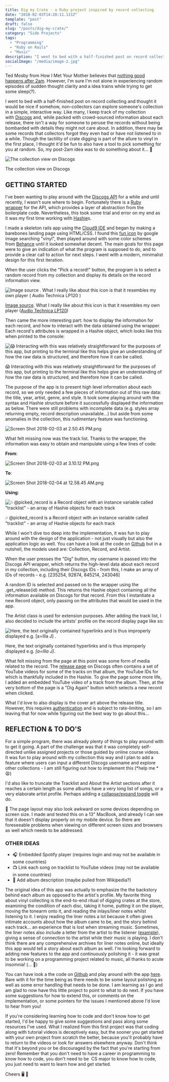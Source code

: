 ```yaml
---
title: Dig my Crate - a Ruby project inspired by record collecting
date: "2018-02-03T14:20:11.121Z"
template: "post"
draft: false
slug: "/posts/dig-my-crate/"
category: "Side Projects"
tags:
  - "Programming"
  - "Ruby on Rails"
  - "Music"
description: "I went to bed with a half-finished post on record collecting and thought it would be nice if somehow, non-collectors can explore someone's collection in a simple, interactive way. While Discogs is packed with information about each release, there isn't a way for someone to peruse the records without being bombarded with details they might not care about. In addition, there may be some records that collectors forgot they even had or have not listened to in a while. Though the tactility of crate digging is part of the allure to vinyl in the first place, I thought it'd be fun to also have a tool to pick something for you at random. So I decided to do something about it."
socialImage: "/media/image-2.jpg"
---
```


Ted Mosby from How I Met Your Mother believes that [nothing good happens after 2am](http://how-i-met-your-mother.wikia.com/wiki/Nothing_Good_Happens_After_2_A.M.). However, I'm sure I'm not alone in experiencing random episodes of sudden thought clarity and a idea trains while trying to get some sleep(?).

I went to bed with a half-finished post on record collecting and thought it would be nice if somehow, non-collectors can explore someone's collection in a simple, interactive way. Like many, I keep track of my collection with [Discog](http://discogs.com/user/nichanank/collection)[s](https://www.nichanank.com/blog/2018/1/31/dig-my-crate-my-first-ruby-project-inspired-by-record-collecting#) and, while packed with crowd-sourced information about each release, there isn't a way for someone to peruse the records without being bombarded with details they might not care about. In addition, there may be some records that collectors forgot they even had or have not listened to in a while. Though the tactility of crate digging is part of the allure to vinyl in the first place, I thought it'd be fun to also have a tool to pick something for you at random. So, my post-2am idea was to do something about it... 💭

![The collection view on Discogs](https://images.squarespace-cdn.com/content/v1/55fb0ce3e4b0e3c27323dd7c/1517420204062-5KSU8PHCOQUVMR85FFWF/ke17ZwdGBToddI8pDm48kEfgNFm8qNLVPp4pP6dwYdl7gQa3H78H3Y0txjaiv_0fDoOvxcdMmMKkDsyUqMSsMWxHk725yiiHCCLfrh8O1z5QPOohDIaIeljMHgDF5CVlOqpeNLcJ80NK65_fV7S1Ud9DRyQHLG1VT0T-kUwz7ufU7pmSwPUlhq-42Qmj1kEjOpYghpI-Ha_TwZsqqmJXng/Screen+Shot+2018-02-01+at+12.36.12+AM.png?format=1500w)

The collection view on Discogs

GETTING STARTED
---------------

I've been wanting to play around with the [Discogs API](https://api.discogs.com/) for a while and until recently, I wasn't sure where to begin. Fortunately there is a [Ruby wrapper](https://github.com/buntine/discogs) for the API, which provides a layer of abstraction from the boilerplate code. Nevertheless, this took some trial and error on my end as it was my first time working with [Hashie](https://github.com/intridea/hashie)s.

I made a skeleton rails app using the [Cloud9 IDE](https://en.wikipedia.org/wiki/Cloud9_IDE) and began by making a barebones landing page using HTML/CSS. I found this [fun icon](https://pixabay.com/en/vinyl-platinum-disk-music-dj-2241789/) by google image searching "vinyl", then played around with some color schemes from [Behance](https://www.behance.net/gallery/32154055/Minimalist-Color-Palettes-2015) until it looked somewhat decent. The main goals for this page were to give an indication of what the program is supposed to do, and to provide a clear call to action for next steps. I went with a modern, minimalist design for this first iteration.

When the user clicks the "Pick a record!" button, the program is to select a random record from my collection and display its details on the record information view.

![Image source . What I really like about this icon is that it resembles my own player ( Audio Technica LP120 )](https://images.squarespace-cdn.com/content/v1/55fb0ce3e4b0e3c27323dd7c/1517422821534-X9JT78E9NYXJL0EJMTWF/ke17ZwdGBToddI8pDm48kL9R5NBuRylSqZmKIBO6Dst7gQa3H78H3Y0txjaiv_0fDoOvxcdMmMKkDsyUqMSsMWxHk725yiiHCCLfrh8O1z5QPOohDIaIeljMHgDF5CVlOqpeNLcJ80NK65_fV7S1UWlNVQaydzuW-lMQG0ZhN2GyTnhT9V3VXA0uUCWxGl5Im7cT0R_dexc_UL_zbpz6JQ/Screen+Shot+2018-02-01+at+1.00.09+AM.png?format=1500w)

[Image source](https://pixabay.com/en/vinyl-platinum-disk-music-dj-2241789/). What I really like about this icon is that it resembles my own player ([Audio Technica LP120](http://amzn.to/2EDktVn))

Then came the more interesting part: how to display the information for each record, and how to interact with the data obtained using the wrapper. Each record's attributes is wrapped in a Hashie object, which looks like this when printed to the console:

![😱 Interacting with this was relatively straightforward for the purposes of this app, but printing to the terminal like this helps give an understanding of how the raw data is structured, and therefore how it can be called.](https://images.squarespace-cdn.com/content/v1/55fb0ce3e4b0e3c27323dd7c/1517643725355-41E8C5CX3F1OR297C7TP/ke17ZwdGBToddI8pDm48kKHarl55ekKjntmwvMulpZAUqsxRUqqbr1mOJYKfIPR7LoDQ9mXPOjoJoqy81S2I8N_N4V1vUb5AoIIIbLZhVYy7Mythp_T-mtop-vrsUOmeInPi9iDjx9w8K4ZfjXt2dlTEYHEO1vuyFGRAIJDZRWUMvOilUoBKf2dhmHlkKtHoCjLISwBs8eEdxAxTptZAUg/Screen+Shot+2018-02-03+at+2.41.05+PM.png?format=1500w)

😱 Interacting with this was relatively straightforward for the purposes of this app, but printing to the terminal like this helps give an understanding of how the raw data is structured, and therefore how it can be called.

The purpose of the app is to present high level information about each record, so we only needed a few pieces of information out of this raw data: the title, year, artist, genre, and style. It took some playing around with the syntax and Hashie structure before it successfully displayed the information as below. There were still problems with incomplete data (e.g. styles array returning empty, record description unavailable...) but aside from some anomalies in the collection, this rudimentary feature was functioning.

![Screen Shot 2018-02-03 at 2.50.45 PM.png](https://images.squarespace-cdn.com/content/v1/55fb0ce3e4b0e3c27323dd7c/1517644284260-UGUVD705W4895PK4N499/ke17ZwdGBToddI8pDm48kFg7TUavBQWxxVwvpo6t9IUUqsxRUqqbr1mOJYKfIPR7LoDQ9mXPOjoJoqy81S2I8N_N4V1vUb5AoIIIbLZhVYwL8IeDg6_3B-BRuF4nNrNcQkVuAT7tdErd0wQFEGFSnF8-F_P-84fIzoxSyHnrM5ewJhRoxVoZHlqdMWiKgj6wJgwdqU1T3Sh3EkgYisiL9w/Screen+Shot+2018-02-03+at+2.50.45+PM.png?format=1500w)

What felt missing now was the track list. Thanks to the wrapper, the information was easy to obtain and manipulate using a few lines of code:

**From**:

![Screen Shot 2018-02-03 at 3.10.12 PM.png](https://images.squarespace-cdn.com/content/v1/55fb0ce3e4b0e3c27323dd7c/1517645440448-854WQ12LN77N3LX7ZZTY/ke17ZwdGBToddI8pDm48kLWksNAu-RXUOJOkNVE673YUqsxRUqqbr1mOJYKfIPR7LoDQ9mXPOjoJoqy81S2I8N_N4V1vUb5AoIIIbLZhVYy7Mythp_T-mtop-vrsUOmeInPi9iDjx9w8K4ZfjXt2dtYTPbew77XFjLL0PYvWJk0tcNYH5RBMLQIUxEqoJ5g2CjLISwBs8eEdxAxTptZAUg/Screen+Shot+2018-02-03+at+3.10.12+PM.png?format=1500w)

**To**:

![Screen Shot 2018-02-04 at 12.58.45 AM.png](https://images.squarespace-cdn.com/content/v1/55fb0ce3e4b0e3c27323dd7c/1517680784338-0RPUSLK5T0VLVVFT2VFY/ke17ZwdGBToddI8pDm48kCEnCXKIjDlsisiUE21AuopZw-zPPgdn4jUwVcJE1ZvWEtT5uBSRWt4vQZAgTJucoTqqXjS3CfNDSuuf31e0tVHxXOqSt7so2xRrZW2ZMYBlB5u-1Jq1XT3_3T_8w0UItG0nsU3dfn6w--du8-EjPUE/Screen+Shot+2018-02-04+at+12.58.45+AM.png?format=750w)

**Using**:

![🎶 @picked_record is a Record object with an instance variable called "tracklist" - an array of Hashie objects for each track](https://images.squarespace-cdn.com/content/v1/55fb0ce3e4b0e3c27323dd7c/1517645564658-8T0BB889OWPCXWQ29IR9/ke17ZwdGBToddI8pDm48kL163bVpwYO1efG2dPX056JZw-zPPgdn4jUwVcJE1ZvWQUxwkmyExglNqGp0IvTJZamWLI2zvYWH8K3-s_4yszcp2ryTI0HqTOaaUohrI8PIamf0wCw9WmTLluGLjokYU1YmktojkbWqIdOlTOa-9-w/Screen+Shot+2018-02-03+at+3.12.10+PM.png?format=1500w)

🎶 @picked_record is a Record object with an instance variable called "tracklist" - an array of Hashie objects for each track

While I won't dive too deep into the implementation, it was fun to play around with the design of the application - not just visually but also the application logic as well. You can have a look at the code on [Github](https://github.com/nichanank/digmycrate) but in a nutshell, the models used are: Collection, Record, and Artist.

When the user presses the "Dig" button, my username is passed into the Discogs API wrapper, which returns the high-level data about each record in my collection, including their Discogs IDs - from this, I make an array of IDs of records - e.g. [235254, 92874, 845214, 243046]

A random ID is selected and passed on to the wrapper using the .get_release(id) method. This returns the Hashie object containing all the information available on Discogs for that record. From this I instantiate a new Record object, only passing on the attributes that would be used in the app.

The Artist class is used for extension purposes. After adding the track list, I also decided to include the artists' profile on the record display page like so:

![Here, the text originally contained hyperlinks and is thus improperly displayed e.g.  [a=Illa J] .](https://images.squarespace-cdn.com/content/v1/55fb0ce3e4b0e3c27323dd7c/1517647320974-MWSVT0CYUH799D4GZFEW/ke17ZwdGBToddI8pDm48kC1Aj7mwZWSPhup5--1X2WJ7gQa3H78H3Y0txjaiv_0fDoOvxcdMmMKkDsyUqMSsMWxHk725yiiHCCLfrh8O1z4YTzHvnKhyp6Da-NYroOW3ZGjoBKy3azqku80C789l0jToqHo0R3UcFmcnkVAGo7kmVN4IjMWmWdoSCjBxkG03iPuluAH1vPYyXnMESwDs4w/Screen+Shot+2018-02-03+at+3.41.35+PM.png?format=1500w)

Here, the text originally contained hyperlinks and is thus improperly displayed e.g. *[a=Illa J]*.

What felt missing from the page at this point was some form of media related to the record. The [release page](https://www.discogs.com/Pink-Floyd-Obscured-By-Clouds/release/3092412) on Discogs often contains a set of YouTube videos for some of the tracks on that album, the YouTube IDs for which is thankfully included in the Hashie. To give the page some more life, I added an embedded YouTube video of a track from the album. Then, at the very bottom of the page is a "Dig Again" button which selects a new record when clicked.

What I'd love to also display is the cover art above the release title. However, this requires [authentication](https://www.discogs.com/developers/#page:images) and is subject to rate-limiting, so I am leaving that for now while figuring out the best way to go about this...

REFLECTION & TO DO'S
--------------------

For a simple program, there was already plenty of things to play around with to get it going. A part of the challenge was that it was completely self-directed unlike assigned projects or those guided by online course videos.  It was fun to play around with my collection this way and I plan to add a feature where users can input a different Discogs username and explore other collections - I am still figuring out how to implement this (*help me *😩)

I'd also like to truncate the Tracklist and About the Artist sections after it reaches a certain length as some albums have a very long list of songs, or a very elaborate artist profile. Perhaps adding a [collapse/expand toggle](https://v4-alpha.getbootstrap.com/components/collapse/) will do.

📱 The page layout may also look awkward on some devices depending on screen size. I made and tested this on a 13" MacBook, and already I can see that it doesn't display properly on my mobile device. So there are foreseeable problems when viewing on different screen sizes and browsers as well which needs to be addressed.

### OTHER IDEAS

-   🎧 Embedded Spotify player (requires login and may not be available in some countries)
-   📺 Link each song on tracklist to YouTube videos (may not be available in some countries)
-   📝 Add album description (maybe pulled from Wikipedia?)

The original idea of this app was actually to emphasize the the backstory behind each album as opposed to the artist's profile. My favorite thing about vinyl collecting is the end-to-end ritual of digging crates at the store, examining the condition of each disc, taking it home, putting it on the player, moving the tonearm onto it, and reading the inlays/liner notes whilst listening to it. I enjoy reading the liner notes a lot because it often gives intimate accounts about how the album came to be, and the story behind each track... an experience that is lost when streaming music. Sometimes, the liner notes also include a letter from the artist to the listener ([example](http://aln3.albumlinernotes.com/New.html)), giving a sense of connection to the artist while their music is playing. I don't think there are any comprehensive archives for liner notes online, but ideally this app would tell a story about each album as well. I'm looking forward to adding new features to the app and continuously polishing it - it was great to be working on a programming project related to music, all thanks to acute insomnia! (... 🤔)

You can have look a the code on [Github](https://github.com/nichanank/digmycrate) and play around with the app [here](https://digmycrate.herokuapp.com/). Bare with it for the time being as there needs to be some layout polishing as well as some error handling that needs to be done. I am learning as I go and am glad to now have this little project to point to what to do next. If you have some suggestions for how to extend this, or comments on the implementation, or some pointers for the issues I mentioned above I'd love to hear from you!

If you're considering learning how to code and don't know how to get started, I'd be happy to give some suggestions and pass along some resources I've used. What I realized from this first project was that coding along with tutorial videos is deceptively easy, but the sooner you get started with your own project from scratch the better, because you'll probably have to return to the videos or look for answers elsewhere anyway. Don't think that it's beyond you or be discouraged by the fact that you're starting from zero! Remember that you don't need to have a career in programming to know how to code, you don't need to be  CS major to know how to code, you just need to want to learn how and get started.

Cheers 🖥 🥃